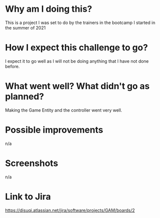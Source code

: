 # Why am I doing this?
This is a project I was set to do by the trainers in the bootcamp I started in the summer of 2021
# How I expect this challenge to go?
I expect it to go well as I will not be doing anything that I have not done before.
# What went well? What didn't go as planned?
Making the Game Entity and the controller went very well.
# Possible improvements
n/a
# Screenshots
n/a
# Link to Jira
https://disuqi.atlassian.net/jira/software/projects/GAM/boards/2